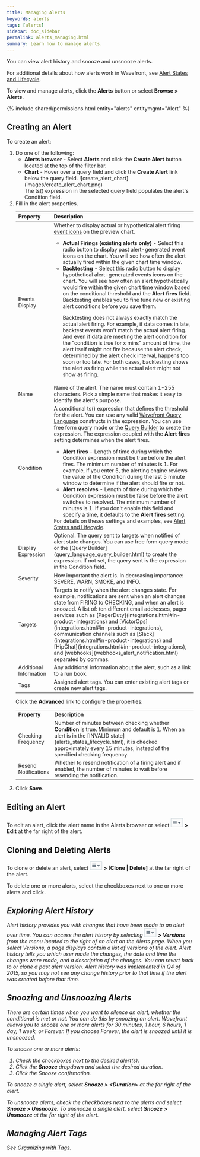 ```yaml
---
title: Managing Alerts
keywords: alerts
tags: [alerts]
sidebar: doc_sidebar
permalink: alerts_managing.html
summary: Learn how to manage alerts.
---
```


You can view alert history and snooze and unsnooze alerts. 

For additional details about how alerts work in Wavefront, see [Alert States and Lifecycle](alerts_states_lifecycle.html).

To view and manage alerts, click the **Alerts** button or select **Browse > Alerts**.


{% include shared/permissions.html entity="alerts" entitymgmt="Alert" %}

## Creating an Alert

To create an alert:

<ol>
<li>Do one of the following:
<ul>
<li markdown="span"><strong>Alerts browser</strong> - Select <strong>Alerts</strong> and click the <strong>Create Alert</strong> button located at the top of the filter bar.</li>
<li markdown="span"><strong>Chart</strong> - Hover over a query field and click the <strong>Create Alert</strong> link below the query field. ![create_alert_chart](images/create_alert_chart.png)<br />The ts() expression in the selected query field populates the alert's Condition field.</li>
</ul></li>
<li>Fill in the alert properties.
<table id="alert-properties">
<tbody>
<thead>
<tr><th width="20%">Property</th><th width="80%">Description</th></tr>
</thead>
<tr>
<td>Events Display</td>
<td>Whether to display actual or hypothetical alert firing <a href="charts_events_displaying.html">event icons</a> on the preview chart.
<ul><li><strong>Actual Firings (existing alerts only)</strong> - Select this radio button to display past alert-generated event icons on the chart. You will see how often the alert actually fired within the given chart time window.</li>
<li><strong>Backtesting</strong> - Select this radio button to display hypothetical alert-generated events icons on the chart. You will see how often an alert hypothetically would fire within the given chart time window based on the conditional threshold and the <strong>Alert fires</strong> field. Backtesting enables you to fine tune new or existing alert conditions before you save them.

Backtesting does not always exactly match the actual alert firing. For example, if data comes in late, backtest events won't match the actual alert firing. And even if data are meeting the alert condition for the "condition is true for x mins" amount of time, the alert itself might not fire because the alert check, determined by the alert check interval, happens too soon or too late. For both cases, backtesting shows the alert as firing while the actual alert might not show as firing. </li></ul>
</td>
</tr>
<tr>
<td>Name</td>
<td>Name of the alert. The name must contain 1-255 characters. Pick a simple name that makes it easy to identify the alert's purpose. </td>
</tr>
<tr>
<td>Condition</td>
<td>A conditional ts() expression that defines the threshold for the alert. You can use any valid <a href=
"query_language_getting_started.html">Wavefront Query Language</a> constructs in the expression. You can use free form query mode or the <a href="query_language_query_builder.html">Query Builder</a> to create the expression. The expression coupled with the <strong>Alert fires</strong> setting determines when the alert fires.
<ul><li><strong>Alert fires</strong> - Length of time during which the Condition expression must be true before the alert fires. The minimum number of minutes is 1.  For example, if you enter 5, the alerting engine reviews the value of the Condition during the last 5 minute window to determine if the alert should fire or not.</li>
<li><strong>Alert resolves</strong> - Length of time during which the Condition expression must be false before the alert switches to resolved. The minimum number of minutes is 1.  If you don't enable this field and specify a time, it defaults to the <strong>Alert fires</strong> setting.</li></ul>For details on theses settings and examples, see <a href="alerts_states_lifecycle.html">Alert States and Lifecycle</a>.
</td>
</tr>
<tr>
<td>Display Expression</td>
<td markdown="span">Optional. The query sent to targets when notified of alert state changes. You can use free form query mode or the [Query Builder](query_language_query_builder.html) to create the expression. If not set, the query sent is the expression in the Condition field.</td>
</tr>
<tr>
<td>Severity</td>
<td>How important the alert is. In decreasing importance:  SEVERE, WARN, SMOKE, and INFO.</td>
</tr>
<tr>
<td>Targets</td>
<td markdown="span">Targets to notify when the alert changes state.  For example, notifications are sent when an alert changes state from FIRING to CHECKING, and when an alert is snoozed. A list of: ten different email addresses, pager services such as [PagerDuty](integrations.html#in-product-integrations) and [VictorOps](integrations.html#in-product-integrations), communication channels such as [Slack](integrations.html#in-product-integrations) and [HipChat](integrations.html#in-product-integrations), and [webhooks](webhooks_alert_notification.html) separated by commas.
</td>
</tr>
<tr>
<td>Additional Information</td>
<td>Any additional information about the alert, such as a link to a run book.</td>
</tr>
<tr>
<td>Tags</td>
<td>Assigned alert tags. You can enter existing alert tags or create new alert tags.</td>
</tr>
</tbody>
</table>

Click the <strong>Advanced</strong> link to configure the properties:

<table>
<tbody>
<tr><th width="20%">Property</th><th width="80%">Description</th></tr>
<tr>
<td>Checking Frequency</td>
<td markdown="span">Number of minutes between checking whether <strong>Condition</strong> is true. Minimum and default is 1. When an alert is in the [INVALID state](alerts_states_lifecycle.html), it is checked approximately every 15 minutes, instead of the specified checking frequency.</td>
</tr><tr>
<td>Resend Notifications</td>
<td>Whether to resend notification of a firing alert and if enabled, the number of minutes to wait before resending the notification.</td>
</tr>
</tbody>
</table>
</li>
<li>Click <strong>Save</strong>.</li>
</ol>

## Editing an Alert

To edit an alert, click the alert name in the Alerts browser or select ![action_menu](images/action_menu.png#inline) **> Edit** at the far right of the alert.

## Cloning and Deleting Alerts

To clone or delete an alert, select ![action_menu](images/action_menu.png#inline) **> \[Clone \| Delete\]** at the far right of the alert.

To delete one or more alerts, select the checkboxes next to one or more alerts and click <i class="fa-trash fa"/>.

## Exploring Alert History

Alert history provides you with changes that have been made to an alert over time. You can access the alert history by selecting ![action menu](images/action_menu.png#inline) **> Versions** from the menu located to the right of an alert on the Alerts page. When you select Versions, a page displays contain a list of versions of the alert. Alert history tells you which user made the changes, the date and time the changes were made, and a description of the changes. You can revert back to or clone a past alert version. Alert history was implemented in Q4 of 2015, so you may not see any change history prior to that time if the alert was created before that time.

## Snoozing and Unsnoozing Alerts

There are certain times when you want to silence an alert, whether the conditional is met or not. You can do this by snoozing an alert. Wavefront allows you to snooze one or more alerts for 30 minutes, 1 hour, 6 hours, 1 day, 1 week, or Forever. If you choose Forever, the alert is snoozed until it is unsnoozed.

To snooze one or more alerts:

1. Check the checkboxes next to the desired alert(s).
1. Click the **Snooze** dropdown and select the desired duration.
1. Click the Snooze confirmation.

To snooze a single alert, select **Snooze > \<Duration\>** at the far right of the alert.

To unsnooze alerts, check the checkboxes next to the alerts and select **Snooze > Unsnooze**. To unsnooze a single alert, select **Snooze > Unsnooze** at the far right of the alert.

## Managing Alert Tags

See [Organizing with Tags](tags_overview.html).
